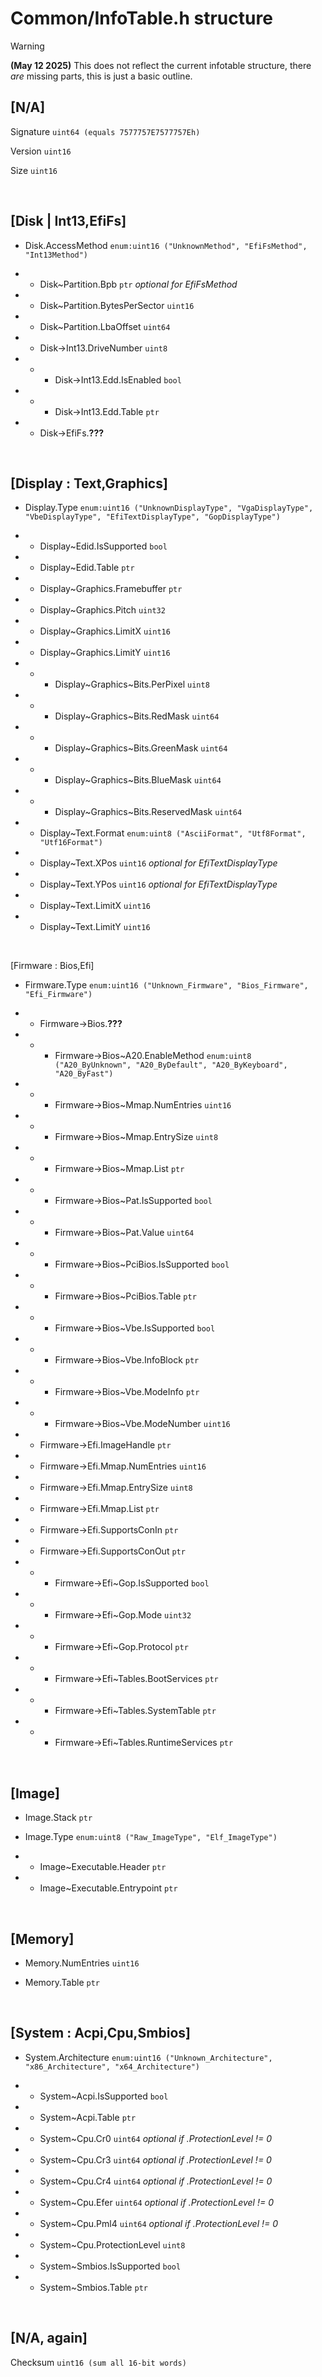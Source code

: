 # Common/InfoTable.h structure

> [!WARNING]
> **(May 12 2025)** This does not reflect the current infotable structure, there *are* missing parts, this is just a basic outline.

## [N/A]

Signature `uint64 (equals 7577757E7577757Eh)`

Version `uint16`

Size `uint16`

&nbsp;


## [Disk | Int13,EfiFs]

- Disk.AccessMethod `enum:uint16 ("UnknownMethod", "EfiFsMethod", "Int13Method")`

- - Disk\~Partition.Bpb `ptr` *optional for EfiFsMethod*

- - Disk\~Partition.BytesPerSector `uint16`

- - Disk\~Partition.LbaOffset `uint64`

- - Disk->Int13.DriveNumber `uint8`

- - - Disk->Int13.Edd.IsEnabled `bool`

- - - Disk->Int13.Edd.Table `ptr`

- - Disk->EfiFs.**???**

&nbsp;


## [Display : Text,Graphics]

- Display.Type `enum:uint16 ("UnknownDisplayType", "VgaDisplayType", "VbeDisplayType", "EfiTextDisplayType", "GopDisplayType")`

- - Display\~Edid.IsSupported `bool`

- - Display\~Edid.Table `ptr`

- - Display\~Graphics.Framebuffer `ptr`

- - Display\~Graphics.Pitch `uint32`

- - Display\~Graphics.LimitX `uint16`

- - Display\~Graphics.LimitY `uint16`

- - - Display\~Graphics\~Bits.PerPixel `uint8`

- - - Display\~Graphics\~Bits.RedMask `uint64`

- - - Display\~Graphics\~Bits.GreenMask `uint64`

- - - Display\~Graphics\~Bits.BlueMask `uint64`

- - - Display\~Graphics\~Bits.ReservedMask `uint64`

- - Display\~Text.Format `enum:uint8 ("AsciiFormat", "Utf8Format", "Utf16Format")`

- - Display\~Text.XPos `uint16` *optional for EfiTextDisplayType*

- - Display\~Text.YPos `uint16` *optional for EfiTextDisplayType*

- - Display\~Text.LimitX `uint16`

- - Display\~Text.LimitY `uint16`

&nbsp;


[Firmware : Bios,Efi]

- Firmware.Type `enum:uint16 ("Unknown_Firmware", "Bios_Firmware", "Efi_Firmware")`

- - Firmware->Bios.**???**

- - - Firmware->Bios\~A20.EnableMethod `enum:uint8 ("A20_ByUnknown", "A20_ByDefault", "A20_ByKeyboard", "A20_ByFast")`

- - - Firmware->Bios\~Mmap.NumEntries `uint16`

- - - Firmware->Bios\~Mmap.EntrySize `uint8`

- - - Firmware->Bios\~Mmap.List `ptr`

- - - Firmware->Bios\~Pat.IsSupported `bool`

- - - Firmware->Bios\~Pat.Value `uint64`

- - - Firmware->Bios\~PciBios.IsSupported `bool`

- - - Firmware->Bios\~PciBios.Table `ptr`

- - - Firmware->Bios\~Vbe.IsSupported `bool`

- - - Firmware->Bios\~Vbe.InfoBlock `ptr`

- - - Firmware->Bios\~Vbe.ModeInfo `ptr`

- - - Firmware->Bios\~Vbe.ModeNumber `uint16`

- - Firmware->Efi.ImageHandle `ptr`

- - Firmware->Efi.Mmap.NumEntries `uint16`

- - Firmware->Efi.Mmap.EntrySize `uint8`

- - Firmware->Efi.Mmap.List `ptr`

- - Firmware->Efi.SupportsConIn `ptr`

- - Firmware->Efi.SupportsConOut `ptr`

- - - Firmware->Efi\~Gop.IsSupported `bool`

- - - Firmware->Efi\~Gop.Mode `uint32`

- - - Firmware->Efi\~Gop.Protocol `ptr`

- - - Firmware->Efi\~Tables.BootServices `ptr`

- - - Firmware->Efi\~Tables.SystemTable `ptr`

- - - Firmware->Efi\~Tables.RuntimeServices `ptr`

&nbsp;


## [Image]

- Image.Stack `ptr`

- Image.Type `enum:uint8 ("Raw_ImageType", "Elf_ImageType")`

- - Image\~Executable.Header `ptr`

- - Image\~Executable.Entrypoint `ptr`

&nbsp;


## [Memory]

- Memory.NumEntries `uint16`

- Memory.Table `ptr`

&nbsp;


## [System : Acpi,Cpu,Smbios]

- System.Architecture `enum:uint16 ("Unknown_Architecture", "x86_Architecture", "x64_Architecture")`

- - System\~Acpi.IsSupported `bool`

- - System\~Acpi.Table `ptr`

- - System\~Cpu.Cr0 `uint64` *optional if .ProtectionLevel != 0*

- - System\~Cpu.Cr3 `uint64` *optional if .ProtectionLevel != 0*

- - System\~Cpu.Cr4 `uint64` *optional if .ProtectionLevel != 0*

- - System\~Cpu.Efer `uint64` *optional if .ProtectionLevel != 0*

- - System\~Cpu.Pml4 `uint64` *optional if .ProtectionLevel != 0*

- - System\~Cpu.ProtectionLevel `uint8`

- - System\~Smbios.IsSupported `bool`

- - System\~Smbios.Table `ptr`

&nbsp;


## [N/A, again]

Checksum `uint16 (sum all 16-bit words)`
